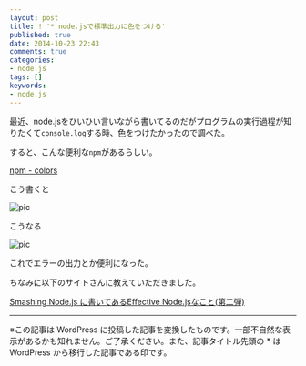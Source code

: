 ```yaml
---
layout: post
title: ! '* node.jsで標準出力に色をつける'
published: true
date: 2014-10-23 22:43
comments: true
categories:
- node.js
tags: []
keywords:
- node.js
---
```

最近、node.jsをひいひい言いながら書いてるのだがプログラムの実行過程が知りたくて`console.log`する時、色をつけたかったので調べた。

すると、こんな便利な`npm`があるらしい。

[npm - colors](https://www.npmjs.org/package/colors "npm - colors")

こう書くと

<img src="http://i.gyazo.com/a596b7f9f2c788243952593c5e8ff00f.png" alt="pic" />

こうなる

<img src="http://i.gyazo.com/a92e7010abd5a061e283460127fe9345.png" alt="pic" />

これでエラーの出力とか便利になった。

ちなみに以下のサイトさんに教えていただきました。

[Smashing Node.js に書いてあるEffective Node.jsなこと(第二弾)](http://yosuke-furukawa.hatenablog.com/entry/2012/11/09/021719 "Smashing Node.js に書いてあるEffective Node.jsなこと(第二弾)")

---
※この記事は WordPress に投稿した記事を変換したものです。一部不自然な表示があるかも知れません。ご了承ください。また、記事タイトル先頭の * は WordPress から移行した記事である印です。
